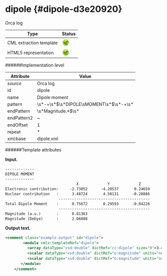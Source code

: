 # dipole {#dipole-d3e20920}

Orca log

| Type                                                                                                                                                                                                  | Status                                                                                                                                                                                                |
|----|----|
| CML extraction template                                                                                                                                                                               | ![](/imgs/Total.png)                                                                                                                                                                                  |
| HTML5 representation                                                                                                                                                                                  | ![](/imgs/Total.png)                                                                                                                                                                                  |

######Implementation level

| Attribute                                                                                                                                                                                             | Value                                                                                                                                                                                                 |
|----|----|
| *source*                                                                                                                                                                                              | Orca log                                                                                                                                                                                              |
| id                                                                                                                                                                                                    | dipole                                                                                                                                                                                                |
| name                                                                                                                                                                                                  | Dipole moment                                                                                                                                                                                         |
| pattern                                                                                                                                                                                               | \\s\*-+\\s\*\$\\s\*DIPOLE\\sMOMENT\\s\*\$\\s\*-+\\s\*                                                                                                                                                 |
| endPattern                                                                                                                                                                                            | \\s\*Magnitude.\*\$\\s\*                                                                                                                                                                              |
| endPattern2                                                                                                                                                                                           | \~                                                                                                                                                                                                    |
| endOffset                                                                                                                                                                                             | 1                                                                                                                                                                                                     |
| repeat                                                                                                                                                                                                | \*                                                                                                                                                                                                    |
| xml:base                                                                                                                                                                                              | dipole.xml                                                                                                                                                                                            |

######Template attributes

**Input.**

    -------------
    DIPOLE MOMENT
    -------------
                                    X             Y             Z
    Electronic contribution:     -2.73052      -4.20537       0.24659
    Nuclear contribution   :      3.48724       4.50131      -0.28886
                            -----------------------------------------
    Total Dipole Moment    :      0.75672       0.29593      -0.04226
                            -----------------------------------------
    Magnitude (a.u.)       :      0.81363
    Magnitude (Debye)      :      2.06808

        

**Output text.**

```xml
<comment class="example.output" id="dipole">
        <module cmlx:templateRef="dipole">
          <array dataType="xsd:double" dictRef="cc:dipole" size="9">3.48724 -2.73052 0.75672 4.50131 -4.20537 0.29593 -0.28886 0.24659 -0.04226</array>
          <scalar dataType="xsd:double" dictRef="o:magnitude" units="nonsi2:au">0.81363</scalar>
          <scalar dataType="xsd:double" dictRef="o:magnitude" units="nonsi2:debye">2.06808</scalar>
       </module>  
    </comment>
```

